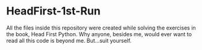 # HeadFirst-1st-Run

All the files inside this repository were created while solving the exercises in the book, Head First Python.
Why anyone, besides me, would ever want to read all this code is beyond me. But...suit yourself.
